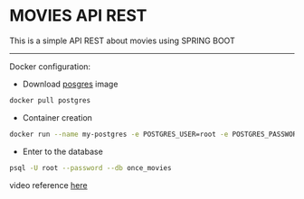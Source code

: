 # MOVIES API REST

This is a simple API REST about movies using SPRING BOOT

---
Docker configuration:

- Download [posgres](https://hub.docker.com/_/postgres) image
```bash
docker pull postgres
```

- Container creation
```bash
docker run --name my-postgres -e POSTGRES_USER=root -e POSTGRES_PASSWORD=admin -e POSTGRES_DB=once_movies -p 5432:5432 -d 9a510ccf1de4
```

- Enter to the database
```bash
psql -U root --password --db once_movies
```

video reference [here](https://youtu.be/hVrKX2RtigQ)
